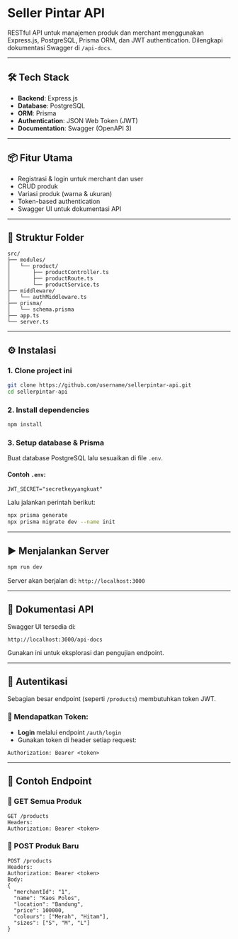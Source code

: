 # Seller Pintar API

RESTful API untuk manajemen produk dan merchant menggunakan Express.js, PostgreSQL, Prisma ORM, dan JWT authentication. Dilengkapi dokumentasi Swagger di `/api-docs`.

---

## 🛠️ Tech Stack

- **Backend**: Express.js
- **Database**: PostgreSQL
- **ORM**: Prisma
- **Authentication**: JSON Web Token (JWT)
- **Documentation**: Swagger (OpenAPI 3)

---

## 📦 Fitur Utama

- Registrasi & login untuk merchant dan user
- CRUD produk
- Variasi produk (warna & ukuran)
- Token-based authentication
- Swagger UI untuk dokumentasi API

---

## 📁 Struktur Folder

```
src/
├── modules/
│   └── product/
│       ├── productController.ts
│       ├── productRoute.ts
│       └── productService.ts
├── middleware/
│   └── authMiddleware.ts
├── prisma/
│   └── schema.prisma
├── app.ts
└── server.ts
```

---

## ⚙️ Instalasi

### 1. Clone project ini

```bash
git clone https://github.com/username/sellerpintar-api.git
cd sellerpintar-api
```

### 2. Install dependencies

```bash
npm install
```

### 3. Setup database & Prisma

Buat database PostgreSQL lalu sesuaikan di file `.env`.

#### Contoh `.env`:

```
JWT_SECRET="secretkeyyangkuat"
```

Lalu jalankan perintah berikut:

```bash
npx prisma generate
npx prisma migrate dev --name init
```

---

## ▶️ Menjalankan Server

```bash
npm run dev
```

Server akan berjalan di: `http://localhost:3000`

---

## 📘 Dokumentasi API

Swagger UI tersedia di:

```
http://localhost:3000/api-docs
```

Gunakan ini untuk eksplorasi dan pengujian endpoint.

---

## 🔐 Autentikasi

Sebagian besar endpoint (seperti `/products`) membutuhkan token JWT.

### 🔑 Mendapatkan Token:

- **Login** melalui endpoint `/auth/login`
- Gunakan token di header setiap request:
  
```
Authorization: Bearer <token>
```

---

## 🧪 Contoh Endpoint

### 🔸 GET Semua Produk

```
GET /products
Headers:
Authorization: Bearer <token>
```

### 🔸 POST Produk Baru

```
POST /products
Headers:
Authorization: Bearer <token>
Body:
{
  "merchantId": "1",
  "name": "Kaos Polos",
  "location": "Bandung",
  "price": 100000,
  "colours": ["Merah", "Hitam"],
  "sizes": ["S", "M", "L"]
}
```